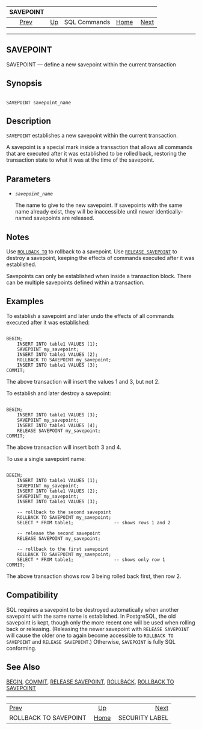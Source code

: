 <!--?xml version="1.0" encoding="UTF-8" standalone="no"?-->

|                       SAVEPOINT                       |                                        |              |                                                       |                                                   |
| :---------------------------------------------------: | :------------------------------------- | :----------: | ----------------------------------------------------: | ------------------------------------------------: |
| [Prev](sql-rollback-to.html "ROLLBACK TO SAVEPOINT")  | [Up](sql-commands.html "SQL Commands") | SQL Commands | [Home](index.html "PostgreSQL 17devel Documentation") |  [Next](sql-security-label.html "SECURITY LABEL") |

***



## SAVEPOINT

SAVEPOINT — define a new savepoint within the current transaction

## Synopsis

```

SAVEPOINT savepoint_name
```

## Description

`SAVEPOINT` establishes a new savepoint within the current transaction.

A savepoint is a special mark inside a transaction that allows all commands that are executed after it was established to be rolled back, restoring the transaction state to what it was at the time of the savepoint.

## Parameters

*   *`savepoint_name`*

    The name to give to the new savepoint. If savepoints with the same name already exist, they will be inaccessible until newer identically-named savepoints are released.

## Notes

Use [`ROLLBACK TO`](sql-rollback-to.html "ROLLBACK TO SAVEPOINT") to rollback to a savepoint. Use [`RELEASE SAVEPOINT`](sql-release-savepoint.html "RELEASE SAVEPOINT") to destroy a savepoint, keeping the effects of commands executed after it was established.

Savepoints can only be established when inside a transaction block. There can be multiple savepoints defined within a transaction.

## Examples

To establish a savepoint and later undo the effects of all commands executed after it was established:

```

BEGIN;
    INSERT INTO table1 VALUES (1);
    SAVEPOINT my_savepoint;
    INSERT INTO table1 VALUES (2);
    ROLLBACK TO SAVEPOINT my_savepoint;
    INSERT INTO table1 VALUES (3);
COMMIT;
```

The above transaction will insert the values 1 and 3, but not 2.

To establish and later destroy a savepoint:

```

BEGIN;
    INSERT INTO table1 VALUES (3);
    SAVEPOINT my_savepoint;
    INSERT INTO table1 VALUES (4);
    RELEASE SAVEPOINT my_savepoint;
COMMIT;
```

The above transaction will insert both 3 and 4.

To use a single savepoint name:

```

BEGIN;
    INSERT INTO table1 VALUES (1);
    SAVEPOINT my_savepoint;
    INSERT INTO table1 VALUES (2);
    SAVEPOINT my_savepoint;
    INSERT INTO table1 VALUES (3);

    -- rollback to the second savepoint
    ROLLBACK TO SAVEPOINT my_savepoint;
    SELECT * FROM table1;               -- shows rows 1 and 2

    -- release the second savepoint
    RELEASE SAVEPOINT my_savepoint;

    -- rollback to the first savepoint
    ROLLBACK TO SAVEPOINT my_savepoint;
    SELECT * FROM table1;               -- shows only row 1
COMMIT;
```

The above transaction shows row 3 being rolled back first, then row 2.

## Compatibility

SQL requires a savepoint to be destroyed automatically when another savepoint with the same name is established. In PostgreSQL, the old savepoint is kept, though only the more recent one will be used when rolling back or releasing. (Releasing the newer savepoint with `RELEASE SAVEPOINT` will cause the older one to again become accessible to `ROLLBACK TO SAVEPOINT` and `RELEASE SAVEPOINT`.) Otherwise, `SAVEPOINT` is fully SQL conforming.

## See Also

[BEGIN](sql-begin.html "BEGIN"), [COMMIT](sql-commit.html "COMMIT"), [RELEASE SAVEPOINT](sql-release-savepoint.html "RELEASE SAVEPOINT"), [ROLLBACK](sql-rollback.html "ROLLBACK"), [ROLLBACK TO SAVEPOINT](sql-rollback-to.html "ROLLBACK TO SAVEPOINT")

***

|                                                       |                                                       |                                                   |
| :---------------------------------------------------- | :---------------------------------------------------: | ------------------------------------------------: |
| [Prev](sql-rollback-to.html "ROLLBACK TO SAVEPOINT")  |         [Up](sql-commands.html "SQL Commands")        |  [Next](sql-security-label.html "SECURITY LABEL") |
| ROLLBACK TO SAVEPOINT                                 | [Home](index.html "PostgreSQL 17devel Documentation") |                                    SECURITY LABEL |
